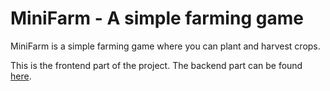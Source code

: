 # MiniFarm - A simple farming game

MiniFarm is a simple farming game where you can plant and harvest crops. 

This is the frontend part of the project. The backend part can be found [here]().